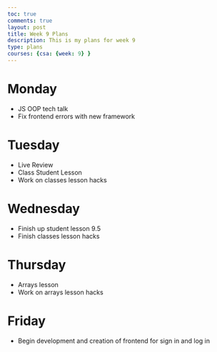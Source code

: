 ```yaml
---
toc: true
comments: true
layout: post
title: Week 9 Plans
description: This is my plans for week 9
type: plans
courses: {csa: {week: 9} }
---
```

# Monday 
- JS OOP tech talk
- Fix frontend errors with new framework
# Tuesday
- Live Review
- Class Student Lesson
- Work on classes lesson hacks
# Wednesday
- Finish up student lesson 9.5
- Finish classes lesson hacks
# Thursday 
- Arrays lesson
- Work on arrays lesson hacks
# Friday
- Begin development and creation of frontend for sign in and log in
